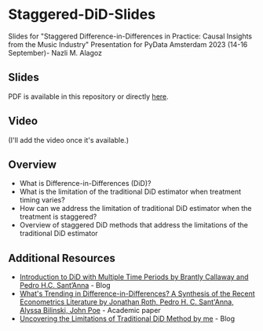 # Staggered-DiD-Slides
Slides for "Staggered Difference-in-Differences in Practice: Causal Insights from the Music Industry" Presentation for PyData Amsterdam 2023 (14-16 September)- Nazli M. Alagoz

## Slides

PDF is available in this repository or directly [here](PyData_presentation_staggered_DiD.pdf).

## Video

(I'll add the video once it's available.)

## Overview
- What is Difference-in-Differences (DiD)?
- What is the limitation of the traditional DiD estimator when treatment timing varies?
- How can we address the limitation of traditional DiD estimator when the treatment is staggered?
- Overview of staggered DiD methods that address the limitations of the traditional DiD estimator

## Additional Resources
+ [Introduction to DiD with Multiple Time Periods by Brantly Callaway and Pedro H.C. Sant’Anna](https://bcallaway11.github.io/did/articles/multi-period-did.html) - Blog
+ [What's Trending in Difference-in-Differences? A Synthesis of the Recent Econometrics Literature by Jonathan Roth, Pedro H. C. Sant'Anna, Alyssa Bilinski, John Poe](https://arxiv.org/abs/2201.01194) - Academic paper
+ [Uncovering the Limitations of Traditional DiD Method by me](https://medium.com/towards-data-science/uncovering-the-limitations-of-traditional-did-method-2f068f56d19a) - Blog
